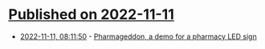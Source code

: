 # [Published on 2022-11-11](index.md)

* [2022-11-11, 08:11:50](https://lobste.rs/s/hknfo0/pharmageddon_demo_for_pharmacy_led_sign) - [Pharmageddon, a demo for a pharmacy LED sign](https://gasman.zxdemo.org/pharmageddon/)
